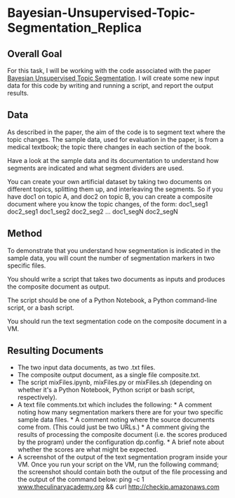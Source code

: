 # Bayesian-Unsupervised-Topic-Segmentation_Replica





## Overall Goal
For this task, I will be working with the code associated with the paper [Bayesian Unsupervised Topic Segmentation](https://www.aclweb.org/anthology/D08-1035.pdf). I will create some new input data for this code by writing and running a script, and report the output results.

## Data
As described in the paper, the aim of the code is to segment text where the topic changes.  The sample data, used for evaluation in the paper, is from a medical textbook; the topic there changes in each section of the book.

Have a look at the sample data and its documentation to understand how segments are indicated and what segment dividers are used.

You can create your own artificial dataset by taking two documents on different topics, splitting them up, and interleaving the segments.  So if you have doc1 on topic A, and doc2 on topic B, you can create a composite document where you know the topic changes, of the form:
doc1_seg1 doc2_seg1 doc1_seg2 doc2_seg2 ... doc1_segN doc2_segN
## Method
To demonstrate that you understand how segmentation is indicated in the sample data, you will count the number of segmentation markers in two specific files.

You should write a script that takes two documents as inputs and produces the composite document as output.

The script should be one of a Python Notebook, a Python command-line script, or a bash script.

You should run the text segmentation code on the composite document in a VM.

## Resulting Documents
* The two input data documents, as two .txt files.
* The composite output document, as a single file composite.txt. 
* The script mixFiles.ipynb, mixFiles.py or mixFiles.sh (depending on whether it's a Python Notebook, Python script or bash script, respectively). 
* A text file comments.txt which includes the following:
       * A comment noting how many segmentation markers there are for your two specific sample data files.
       * A comment noting where the source documents come from. (This could just be two URLs.)
       * A comment giving the results of processing the composite document  (i.e. the scores produced by the program) under the configuration dp.config.
       * A brief note about whether the scores are what might be expected.  
* A screenshot of the output of the text segmentation program inside your VM. Once you run your script on the VM, run the following command; the screenshot should contain both the output of the file processing and the output of the command below:
ping -c 1 www.theculinaryacademy.org && curl http://checkip.amazonaws.com
